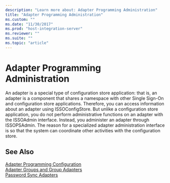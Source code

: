 ```yaml
---
description: "Learn more about: Adapter Programming Administration"
title: "Adapter Programming Administration"
ms.custom: ""
ms.date: "11/30/2017"
ms.prod: "host-integration-server"
ms.reviewer: ""
ms.suite: ""
ms.topic: "article"
---
```

# Adapter Programming Administration
An adapter is a special type of configuration store application: that is, an adapter is a component that shares a namespace with other Single Sign-On and configuration store applications. Therefore, you can access information about an adapter using ISSOConfigStore. But unlike a configuration store application, you do not perform administrative functions on an adapter with the ISSOAdmin interface. Instead, you administer an adapter through ISSOPSAdmin. The reason for a specialized adapter administration interface is so that the system can coordinate other activities with the configuration store.  
  
## See Also  
 [Adapter Programming Configuration](../esso/adapter-programming-configuration.md)   
 [Adapter Groups and Group Adapters](../esso/adapter-groups-and-group-adapters.md)   
 [Password Sync Adapters](../esso/password-sync-adapters.md)
